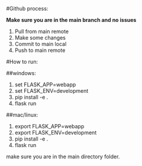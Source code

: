 #Github process:

**Make sure you are in the main branch and no issues**
1. Pull from main remote
2. Make some changes
3. Commit to main local
4. Push to main remote

#How to run:

##windows:
1. set FLASK_APP=webapp
2. set FLASK_ENV=development
3. pip install -e .
4. flask run

##mac/linux:
1. export FLASK_APP=webapp
2. export FLASK_ENV=development
3. pip install -e .
4. flask run

make sure you are in the main directory folder.
